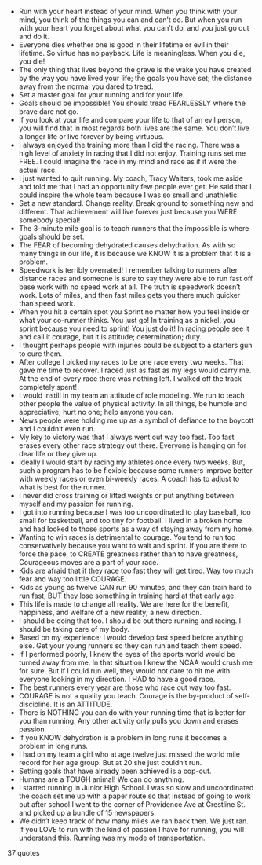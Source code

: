  - Run with your heart instead of your mind. When you think with your mind, you think of the things you can and can’t do. But when you run with your heart you forget about what you can’t do, and you just go out and do it.
 - Everyone dies whether one is good in their lifetime or evil in their lifetime. So virtue has no payback. Life is meaningless. When you die, you die!
 - The only thing that lives beyond the grave is the wake you have created by the way you have lived your life; the goals you have set; the distance away from the normal you dared to tread.
 - Set a master goal for your running and for your life.
 - Goals should be impossible! You should tread FEARLESSLY where the brave dare not go.
 - If you look at your life and compare your life to that of an evil person, you will find that in most regards both lives are the same. You don’t live a longer life or live forever by being virtuous.
 - I always enjoyed the training more than I did the racing. There was a high level of anxiety in racing that I did not enjoy. Training runs set me FREE. I could imagine the race in my mind and race as if it were the actual race.
 - I just wanted to quit running. My coach, Tracy Walters, took me aside and told me that I had an opportunity few people ever get. He said that I could inspire the whole team because I was so small and unathletic.
 - Set a new standard. Change reality. Break ground to something new and different. That achievement will live forever just because you WERE somebody special!
 - The 3-minute mile goal is to teach runners that the impossible is where goals should be set.
 - The FEAR of becoming dehydrated causes dehydration. As with so many things in our life, it is because we KNOW it is a problem that it is a problem.
 - Speedwork is terribly overrated! I remember talking to runners after distance races and someone is sure to say they were able to run fast off base work with no speed work at all. The truth is speedwork doesn’t work. Lots of miles, and then fast miles gets you there much quicker than speed work.
 - When you hit a certain spot you Sprint no matter how you feel inside or what your co-runner thinks. You just go! In training as a nickel, you sprint because you need to sprint! You just do it! In racing people see it and call it courage, but it is attitude; determination; duty.
 - I thought perhaps people with injuries could be subject to a starters gun to cure them.
 - After college I picked my races to be one race every two weeks. That gave me time to recover. I raced just as fast as my legs would carry me. At the end of every race there was nothing left. I walked off the track completely spent!
 - I would instill in my team an attitude of role modeling. We run to teach other people the value of physical activity. In all things, be humble and appreciative; hurt no one; help anyone you can.
 - News people were holding me up as a symbol of defiance to the boycott and I couldn’t even run.
 - My key to victory was that I always went out way too fast. Too fast erases every other race strategy out there. Everyone is hanging on for dear life or they give up.
 - Ideally I would start by racing my athletes once every two weeks. But, such a program has to be flexible because some runners improve better with weekly races or even bi-weekly races. A coach has to adjust to what is best for the runner.
 - I never did cross training or lifted weights or put anything between myself and my passion for running.
 - I got into running because I was too uncoordinated to play baseball, too small for basketball, and too tiny for football. I lived in a broken home and had looked to those sports as a way of staying away from my home.
 - Wanting to win races is detrimental to courage. You tend to run too conservatively because you want to wait and sprint. If you are there to force the pace, to CREATE greatness rather than to have greatness, Courageous moves are a part of your race.
 - Kids are afraid that if they race too fast they will get tired. Way too much fear and way too little COURAGE.
 - Kids as young as twelve CAN run 90 minutes, and they can train hard to run fast, BUT they lose something in training hard at that early age.
 - This life is made to change all reality. We are here for the benefit, happiness, and welfare of a new reality; a new direction.
 - I should be doing that too. I should be out there running and racing. I should be taking care of my body.
 - Based on my experience; I would develop fast speed before anything else. Get your young runners so they can run and teach them speed.
 - If I performed poorly, I knew the eyes of the sports world would be turned away from me. In that situation I knew the NCAA would crush me for sure. But if I could run well, they would not dare to hit me with everyone looking in my direction. I HAD to have a good race.
 - The best runners every year are those who race out way too fast.
 - COURAGE is not a quality you teach. Courage is the by-product of self-discipline. It is an ATTITUDE.
 - There is NOTHING you can do with your running time that is better for you than running. Any other activity only pulls you down and erases passion.
 - If you KNOW dehydration is a problem in long runs it becomes a problem in long runs.
 - I had on my team a girl who at age twelve just missed the world mile record for her age group. But at 20 she just couldn’t run.
 - Setting goals that have already been achieved is a cop-out.
 - Humans are a TOUGH animal! We can do anything.
 - I started running in Junior High School. I was so slow and uncoordinated the coach set me up with a paper route so that instead of going to work out after school I went to the corner of Providence Ave at Crestline St. and picked up a bundle of 15 newspapers.
 - We didn’t keep track of how many miles we ran back then. We just ran. If you LOVE to run with the kind of passion I have for running, you will understand this. Running was my mode of transportation.

37 quotes